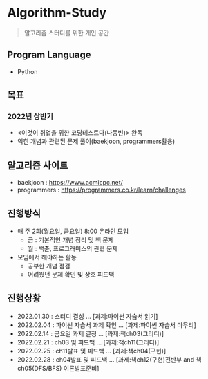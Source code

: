 # Algorithm-Study
> 알고리즘 스터디를 위한 개인 공간

## Program Language
* Python

## 목표
### 2022년 상반기
* <이것이 취업을 위한 코딩테스트다(나동빈)> 완독
* 익힌 개념과 관련된 문제 풀이(baekjoon, programmers활용)

## 알고리즘 사이트
* baekjoon : https://www.acmicpc.net/
* programmers : https://programmers.co.kr/learn/challenges

## 진행방식
* 매 주 2회(월요일, 금요일) 8:00 온라인 모임
  * 금 : 기본적인 개념 정리 및 책 문제
  * 월 : 백준, 프로그래머스의 관련 문제
* 모임에서 해야하는 활동
  * 공부한 개념 점검
  * 어려웠던 문제 확인 및 상호 피드백

## 진행상황
* 2022.01.30 : 스터디 결성 ... [과제:파이썬 자습서 읽기]
* 2022.02.04 : 파이썬 자습서 과제 확인 ... [과제:파이썬 자습서 마무리]
* 2022.02.14 : 금요일 과제 결정 ... [과제:책ch03(그리디)]
* 2022.02.21 : ch03 및 피드백 ... [과제:책ch11(그리디)]
* 2022.02.25 : ch11발표 및 피드백 ... [과제:책ch04(구현)]
* 2022.02.28 : ch04발표 및 피드백 ... [과제:책ch12(구현)전반부 and 책ch05(DFS/BFS) 이론발표준비]
